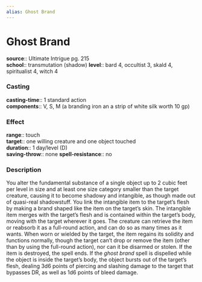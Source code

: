 ```yaml
---
alias: Ghost Brand
---
```


# Ghost Brand 

**source**:: Ultimate Intrigue pg. 215  
**school**:: transmutation (shadow)
**level**:: bard 4, occultist 3, skald 4, spiritualist 4, witch 4

### Casting 

**casting-time**:: 1 standard action  
**components**:: V, S, M (a branding iron an a strip of white silk worth 10 gp)

### Effect 

**range**:: touch  
**target**:: one willing creature and one object touched  
**duration**:: 1 day/level (D)  
**saving-throw**:: none
**spell-resistance**:: no

### Description 

You alter the fundamental substance of a single object up to 2 cubic feet per level in size and at least one size category smaller than the target creature, causing it to become shadowy and intangible, as though made out of quasi-real shadowstuff. You link the intangible item to the target’s flesh by making a brand shaped like the item on the target’s skin. The intangible item merges with the target’s flesh and is contained within the target’s body, moving with the target wherever it goes. The creature can retrieve the item or reabsorb it as a full-round action, and can do so as many times as it wants. When worn or wielded by the target, the item regains its solidity and functions normally, though the target can’t drop or remove the item (other than by using the full-round action), nor can it be disarmed or stolen. If the item is destroyed, the spell ends. If the *ghost brand* spell is dispelled while the object is inside the target’s body, the object bursts out of the target’s flesh, dealing 3d6 points of piercing and slashing damage to the target that bypasses DR, as well as 1d6 points of bleed damage.
